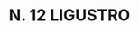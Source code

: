 ---
title: "N. 12 LIGUSTRO"
plant-name: "N. 12"
plant-number: "012"
plant-xml: "/assets/xml/plant012.xml"
plant-img1: "/assets/img/plant012_verso.jpg"
plant-img2: "/assets/img/plant012.jpg"
plant-title: "N. 12 LIGUSTRO"
plant-taxon-link: "http://www.worldfloraonline.org/taxon/wfo-000081598"
plant-taxon-content: "[Ligustrum vulgare L.]"
layout: single-xml
---